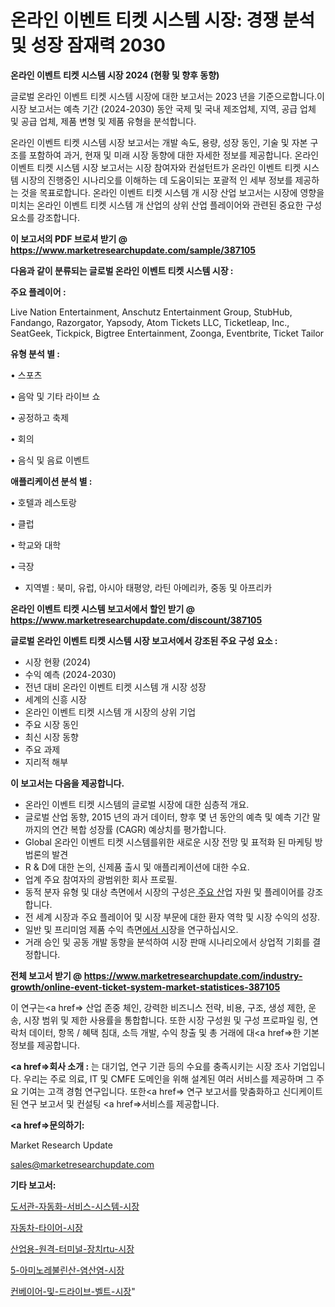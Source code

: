 # 온라인 이벤트 티켓 시스템 시장: 경쟁 분석 및 성장 잠재력 2030

<strong>온라인 이벤트 티켓 시스템 시장 2024 (현황 및 향후 동향)</strong>

글로벌 온라인 이벤트 티켓 시스템 시장에 대한 보고서는 2023 년을 기준으로합니다.이 시장 보고서는 예측 기간 (2024-2030) 동안 국제 및 국내 제조업체, 지역, 공급 업체 및 공급 업체, 제품 변형 및 제품 유형을 분석합니다.

온라인 이벤트 티켓 시스템 시장 보고서는 개발 속도, 용량, 성장 동인, 기술 및 자본 구조를 포함하여 과거, 현재 및 미래 시장 동향에 대한 자세한 정보를 제공합니다. 온라인 이벤트 티켓 시스템 시장 보고서는 시장 참여자와 컨설턴트가 온라인 이벤트 티켓 시스템 시장의 진행중인 시나리오를 이해하는 데 도움이되는 포괄적 인 세부 정보를 제공하는 것을 목표로합니다. 온라인 이벤트 티켓 시스템 개 시장 산업 보고서는 시장에 영향을 미치는 온라인 이벤트 티켓 시스템 개 산업의 상위 산업 플레이어와 관련된 중요한 구성 요소를 강조합니다.



<strong>이 보고서의 PDF 브로셔 받기 @ <a href=https://www.marketresearchupdate.com/sample/387105>https://www.marketresearchupdate.com/sample/387105</a></strong>



<strong>다음과 같이 분류되는 글로벌 온라인 이벤트 티켓 시스템 시장 :</strong>



<strong>주요 플레이어 :</strong>

Live Nation Entertainment, Anschutz Entertainment Group, StubHub, Fandango, Razorgator, Yapsody, Atom Tickets LLC, Ticketleap, Inc., SeatGeek, Tickpick, Bigtree Entertainment, Zoonga, Eventbrite, Ticket Tailor



<strong>유형 분석 별 :</strong>

• 스포츠

• 음악 및 기타 라이브 쇼

• 공정하고 축제

• 회의

• 음식 및 음료 이벤트



<strong>애플리케이션 분석 별 :</strong>

• 호텔과 레스토랑

• 클럽

• 학교와 대학

• 극장

<ul>
  <li>지역별 : 북미, 유럽, 아시아 태평양, 라틴 아메리카, 중동 및 아프리카</li>
</ul>


<strong>온라인 이벤트 티켓 시스템 보고서에서 할인 받기 @ <a href=https://www.marketresearchupdate.com/discount/387105>https://www.marketresearchupdate.com/discount/387105</a></strong>



<strong>글로벌 온라인 이벤트 티켓 시스템 시장 보고서에서 강조된 주요 구성 요소 :</strong>
<ul>
  <li>시장 현황 (2024)</li>
  <li>수익 예측 (2024-2030)</li>
  <li>전년 대비 온라인 이벤트 티켓 시스템 개 시장 성장</li>
  <li>세계의 신흥 시장</li>
  <li>온라인 이벤트 티켓 시스템 개 시장의 상위 기업</li>
  <li>주요 시장 동인</li>
  <li>최신 시장 동향</li>
  <li>주요 과제</li>
  <li>지리적 해부</li>
</ul>


<strong>이 보고서는 다음을 제공합니다.</strong>
<ul>
  <li>온라인 이벤트 티켓 시스템의 글로벌 시장에 대한 심층적 개요.</li>
  <li>글로벌 산업 동향, 2015 년의 과거 데이터, 향후 몇 년 동안의 예측 및 예측 기간 말까지의 연간 복합 성장률 (CAGR) 예상치를 평가합니다.</li>
  <li>Global 온라인 이벤트 티켓 시스템를위한 새로운 시장 전망 및 표적화 된 마케팅 방법론의 발견</li>
  <li>R &amp; D에 대한 논의, 신제품 출시 및 애플리케이션에 대한 수요.</li>
  <li>업계 주요 참여자의 광범위한 회사 프로필.</li>
  <li>동적 분자 유형 및 대상 측면에서 시장의 구성은<a href=> 주요 산</a>업 자원 및 플레이어를 강조합니다.</li>
  <li>전 세계 시장과 주요 플레이어 및 시장 부문에 대한 환자 역학 및 시장 수익의 성장.</li>
  <li>일반 및 프리미엄 제품 수익 측면<a href=>에서 시</a>장을 연구하십시오.</li>
  <li>거래 승인 및 공동 개발 동향을 분석하여 시장 판매 시나리오에서 상업적 기회를 결정합니다.</li>
</ul>



<strong>전체 보고서 받기 @ <a href=https://www.marketresearchupdate.com/industry-growth/online-event-ticket-system-market-statistices-387105>https://www.marketresearchupdate.com/industry-growth/online-event-ticket-system-market-statistices-387105</a></strong>

이 연구는<a href=> 산업 존중</a> 체인, 강력한 비즈니스 전략, 비용, 구조, 생성 제한, 운송, 시장 범위 및 제한 사용률을 통합합니다. 또한 시장 구성원 및 구성 프로파일 링, 연락처 데이터, 항목 / 혜택 침대, 소득 개발, 수익 창출 및 총 거래에 대<a href=>한 기본 </a>정보를 제공합니다.



<strong><a href=>회사 소</a>개 :</strong>
는 대기업, 연구 기관 등의 수요를 충족시키는 시장 조사 기업입니다. 우리는 주로 의료, IT 및 CMFE 도메인을 위해 설계된 여러 서비스를 제공하며 그 주요 기여는 고객 경험 연구입니다. 또한<a href=> 연구 보</a>고서를 맞춤화하고 신디케이트 된 연구 보고서 및 컨설팅 <a href=>서비스</a>를 제공합니다.



<strong><a href=>문의하기:</a></strong>

Market Research Update

sales@marketresearchupdate.com



<strong>기타 보고서:</strong>

<a href=https://www.linkedin.com/pulse/도서관-자동화-서비스-시스템-시장-동향-및-성장-전망-consumer-connection-chronicles-24-/>도서관-자동화-서비스-시스템-시장</a>

<a href=https://www.linkedin.com/pulse/자동차-타이어-시장-진입-전략-및-위험-평가2029년-data-dive-diaries-24-analysis-ny8mf/>자동차-타이어-시장</a>

<a href=https://www.linkedin.com/pulse/산업용-원격-터미널-장치rtu-시장-진입-전략-및-위험-평가2029년-igrpf/>산업용-원격-터미널-장치rtu-시장</a>

<a href=https://www.linkedin.com/pulse/5-아미노레불린산-염산염-시장-세분화-연구-및-목표-고객2029년-dovsf/>5-아미노레불린산-염산염-시장</a>

<a href=https://www.linkedin.com/pulse/컨베이어-및-드라이브-벨트-시장-진입-전략-위험-평가2030년-trend-tracking-tips-360-analysis-aqdhf/>컨베이어-및-드라이브-벨트-시장</a>"
